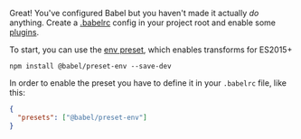 <p>Great! You've configured Babel but you haven't made it actually <em>do</em> anything. Create a <a href="/docs/usage/babelrc">.babelrc</a> config in your project root and enable some <a href="/docs/plugins">plugins</a>.</p>

To start, you can use the <a href="https://babeljs.io/docs/plugins/preset-env">env preset</a>, which enables transforms for ES2015+

```shell
npm install @babel/preset-env --save-dev
```

In order to enable the preset you have to define it in your <code>.babelrc</code> file, like this:

```json
{
  "presets": ["@babel/preset-env"]
}
```
